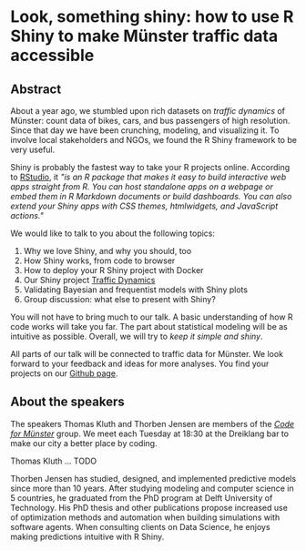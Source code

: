 
# Look, something shiny: how to use R Shiny to make Münster traffic data accessible

## Abstract

About a year ago, we stumbled upon rich datasets on *traffic dynamics* of Münster: 
count data of bikes, cars, and bus passengers of high resolution.
Since that day we have been crunching, modeling, and visualizing it.
To involve local stakeholders and NGOs, we found the R Shiny framework to be very useful.

Shiny is probably the fastest way to take your R projects online.
According to [RStudio](https://shiny.rstudio.com/), it *"is an R package that makes it easy to build interactive web apps straight from R. You can host standalone apps on a webpage or embed them in R Markdown documents or build dashboards. You can also extend your Shiny apps with CSS themes, htmlwidgets, and JavaScript actions."*

We would like to talk to you about the following topics:

 1. Why we love Shiny, and why you should, too
 2. How Shiny works, from code to browser
 3. How to deploy your R Shiny project with Docker
 4. Our Shiny project [Traffic Dynamics](https://traffics.codeformuenster.org)
 5. Validating Bayesian and frequentist models with Shiny plots
 6. Group discussion: what else to present with Shiny?

You will not have to bring much to our talk.
A basic understanding of how R code works will take you far.
The part about statistical modeling will be as intuitive as possible.
Overall, we will try to *keep it simple and shiny*.

All parts of our talk will be connected to traffic data for Münster.
We look forward to your feedback and ideas for more analyses.
You find your projects on our [Github page](https://github.com/codeformuenster).


## About the speakers
The speakers Thomas Kluth and Thorben Jensen are members of the [*Code for Münster*](https://codeformuenster.org) group.
We meet each Tuesday at 18:30 at the Dreiklang bar to make our city a better place by coding.

Thomas Kluth ... TODO

Thorben Jensen has studied, designed, and implemented predictive models since more than 10 years.
After studying modeling and computer science in 5 countries, he graduated from the PhD program at Delft University of Technology.
His PhD thesis and other publications propose increased use of optimization methods and automation when building simulations with software agents.
When consulting clients on Data Science, he enjoys making predictions intuitive with R Shiny.
